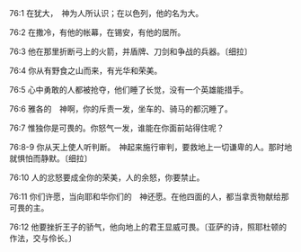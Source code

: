 <a id="1"></a>76:1  在犹大，　神为人所认识；在以色列，他的名为大。  

<a id="2"></a>76:2  在撒冷，有他的帐幕，在锡安，有他的居所。  

<a id="3"></a>76:3  他在那里折断弓上的火箭，并盾牌、刀剑和争战的兵器。〔细拉〕  

<a id="4"></a>76:4  你从有野食之山而来，有光华和荣美。  

<a id="5"></a>76:5  心中勇敢的人都被抢夺，他们睡了长觉，没有一个英雄能措手。  

<a id="6"></a>76:6  雅各的　神啊，你的斥责一发，坐车的、骑马的都沉睡了。  

<a id="7"></a>76:7  惟独你是可畏的。你怒气一发，谁能在你面前站得住呢？  

<a id="8-9"></a>76:8-9  你从天上使人听判断。　神起来施行审判，要救地上一切谦卑的人。那时地就惧怕而静默。〔细拉〕  

<a id="10"></a>76:10  人的忿怒要成全你的荣美，人的余怒，你要禁止。  

<a id="11"></a>76:11  你们许愿，当向耶和华你们的　神还愿。在他四面的人，都当拿贡物献给那可畏的主。  

<a id="12"></a>76:12  他要挫折王子的骄气，他向地上的君王显威可畏。〔亚萨的诗，照耶杜顿的作法，交与伶长。〕  
